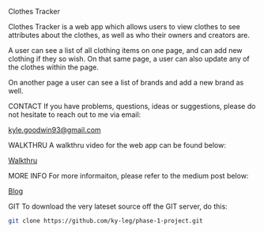 Clothes Tracker

Clothes Tracker is a web app which allows users to view clothes to see attributes about the clothes, as well as who their owners and creators are. 

A user can see a list of all clothing items on one page, and can add new clothing if they so wish. On that same page, a user can also update any of the clothes within the page.

On another page a user can see a list of brands and add a new brand as well. 

CONTACT If you have problems, questions, ideas or suggestions, please do not hesitate to reach out to me via email:

kyle.goodwin93@gmail.com

WALKTHRU A walkthru video for the web app can be found below:

[Walkthru](https://youtu.be/9Z9vctZQt7w)

MORE INFO For more informaiton, please refer to the medium post below:

[Blog](https://medium.com/@kyle.goodwin93/clothes-tracker-e2ed4f14d5d8)

GIT To download the very lateset source off the GIT server, do this:

```bash 
git clone https://github.com/ky-leg/phase-1-project.git
```
